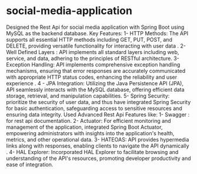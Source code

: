 # social-media-application
Designed the Rest Api for social media application with Spring Boot using MySQL as the backend database.
Key Features:
1- HTTP Methods: The API supports all essential HTTP methods including GET, PUT, POST, and DELETE, providing versatile functionality for interacting with user data .
2- Well Defined Layers : API implements all standard layers including web, service, and data, adhering to the principles of RESTful architecture.
3- Exception Handling: API implements comprehensive exception handling mechanisms, ensuring that error responses are accurately communicated with appropriate HTTP status codes, enhancing the reliability and user experience .
4 - JPA Integration: Utilizing the Java Persistence API (JPA), API seamlessly interacts with the MySQL database, offering efficient data storage, retrieval, and manipulation capabilities.
5- Spring Security: prioritize the security of user data, and thus have integrated Spring Security for basic authentication, safeguarding access to sensitive resources and ensuring data integrity.
Used Advanced Rest Api Features like:
1- Swagger : for rest api documentation.
2- Actuator: For efficient monitoring and management of the application, integrated Spring Boot Actuator, empowering administrators with insights into the application's health, metrics, and other operational data.
3- HATEOAS: API provides hypermedia links along with responses, enabling clients to navigate the API dynamically .
4- HAL Explorer:  Incorporated HAL Explorer to facilitate browsing and understanding of the API's resources, promoting developer productivity and ease of integration.
